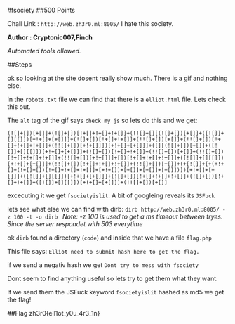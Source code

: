 #fsociety
##500 Points

Chall Link : `http://web.zh3r0.ml:8005/`
I hate this society.

**Author : Cryptonic007,Finch**

*Automated tools allowed.*

##Steps

ok so looking at the site dosent really show much. There is a gif and nothing else.

In the `robots.txt` file we can find that there is a `elliot.html` file. Lets check this out.

The `alt` tag of the gif says `check my js` so lets do this and we get:

```
(![]+[])[+[]]+(![]+[])[!+[]+!+[]+!+[]]+(!![]+[][(![]+[])[+[]]+([![]]+[][[]])[+!+[]+[+[]]]+(![]+[])[!+[]+!+[]]+(!![]+[])[+[]]+(!![]+[])[!+[]+!+[]+!+[]]+(!![]+[])[+!+[]]])[+!+[]+[+[]]]+([][(![]+[])[+[]]+([![]]+[][[]])[+!+[]+[+[]]]+(![]+[])[!+[]+!+[]]+(!![]+[])[+[]]+(!![]+[])[!+[]+!+[]+!+[]]+(!![]+[])[+!+[]]]+[])[!+[]+!+[]+!+[]]+([![]]+[][[]])[+!+[]+[+[]]]+(!![]+[])[!+[]+!+[]+!+[]]+(!![]+[])[+[]]+(+[![]]+[+(+!+[]+(!+[]+[])[!+[]+!+[]+!+[]]+[+!+[]]+[+[]]+[+[]]+[+[]])])[+!+[]+[+[]]]+([![]]+[][[]])[+!+[]+[+[]]]+(![]+[])[!+[]+!+[]+!+[]]+(![]+[])[!+[]+!+[]]+([![]]+[][[]])[+!+[]+[+[]]]+(!![]+[])[+[]]
```

excecuting it we get `fsocietyislit`.
A bit of googleing reveals its `JSFuck`

lets see what else we can find with dirb:
`dirb http://web.zh3r0.ml:8005/ -z 100 -t -o dirb
`
*Note: -z 100 is used to get a ms timeout between tryes. Since the server respondet with 503 everytime*

ok `dirb` found a directory (`code`) and inside that we have a file `flag.php`

This file says: `
Elliot need to submit hash here to get the flag.
`

if we send a negativ hash we get `Dont try to mess with fsociety`

Dont seem to find anything useful so lets try to get them what they want.

If we send them the JSFuck keyword `fsocietyislit` hashed as md5 we get the flag!

##Flag
zh3r0{ell1ot_y0u_4r3_1n}